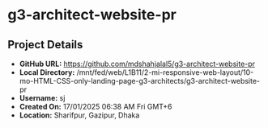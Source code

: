 # g3-architect-website-pr

## Project Details
- **GitHub URL:** https://github.com/mdshahjalal5/g3-architect-website-pr
- **Local Directory:** /mnt/fed/web/L1B11/2-mi-responsive-web-layout/10-mo-HTML-CSS-only-landing-page-g3-architects/g3-architect-website-pr
- **Username:** sj
- **Created On:** 17/01/2025 06:38 AM Fri GMT+6
- **Location:** Sharifpur, Gazipur, Dhaka

